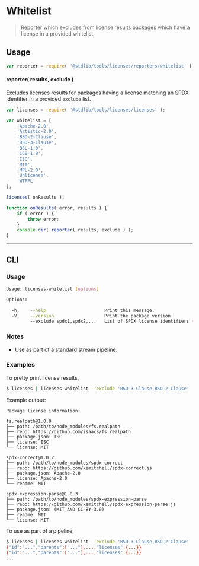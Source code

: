 # Whitelist

> Reporter which excludes from license results packages which have a license in a provided whitelist.

<section class="intro">

</section>

<!-- /.intro -->

<section class="usage">

## Usage

```javascript
var reporter = require( '@stdlib/tools/licenses/reporters/whitelist' );
```

#### reporter( results, exclude )

Excludes licenses results for packages having a license matching an SPDX identifier in a provided `exclude` list.

```javascript
var licenses = require( '@stdlib/tools/licenses/licenses' );

var whitelist = [
    'Apache-2.0',
    'Artistic-2.0',
    'BSD-2-Clause',
    'BSD-3-Clause',
    'BSL-1.0',
    'CC0-1.0',
    'ISC',
    'MIT',
    'MPL-2.0',
    'Unlicense',
    'WTFPL'
];

licenses( onResults );

function onResults( error, results ) {
    if ( error ) {
        throw error;
    }
    console.dir( reporter( results, exclude ) );
}
```

</section>

<!-- /.usage -->

<section class="examples">

<!-- ## Examples

``` javascript

``` -->

</section>

<!-- /.examples -->

* * *

<section class="cli">

## CLI

<section class="usage">

### Usage

```bash
Usage: licenses-whitelist [options]

Options:

  -h,    --help                      Print this message.
  -V,    --version                   Print the package version.
         --exclude spdx1,spdx2,...   List of SPDX license identifiers (whitelist).
```

</section>

<!-- /.usage -->

<section class="notes">

### Notes

-   Use as part of a standard stream pipeline.

</section>

<!-- /.notes -->

<section class="examples">

### Examples

To pretty print license results,

```bash
$ licenses | licenses-whitelist --exclude 'BSD-3-Clause,BSD-2-Clause'
```

Example output:

```text
Package license information:

fs.realpath@1.0.0
├── path: /path/to/node_modules/fs.realpath
├── repo: https://github.com/isaacs/fs.realpath
├── package.json: ISC
├── license: ISC
└── license: MIT

spdx-correct@1.0.2
├── path: /path/to/node_modules/spdx-correct
├── repo: https://github.com/kemitchell/spdx-correct.js
├── package.json: Apache-2.0
├── license: Apache-2.0
└── readme: MIT

spdx-expression-parse@1.0.3
├── path: /path/to/node_modules/spdx-expression-parse
├── repo: https://github.com/kemitchell/spdx-expression-parse.js
├── package.json: (MIT AND CC-BY-3.0)
├── readme: MIT
└── license: MIT
```

To use as part of a pipeline,

```bash
$ licenses | licenses-whitelist --exclude 'BSD-3-Clause,BSD-2-Clause' | cat
{"id":"...","parents":["..."],...,"licenses":{...}}
{"id":"...","parents":["..."],...,"licenses":{...}}
...
```

</section>

<!-- /.examples -->

</section>

<!-- /.cli -->

<section class="links">

</section>

<!-- /.links -->
